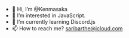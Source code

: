 - 👋 Hi, I’m @Kenmasaka
- 👀 I’m interested in JavaScript.
- 🌱 I’m currently learning Discord.js
- 📫 How to reach me? saribarthe@icloud.com

<!---
Kenmasaka/Kenmasaka is a ✨ special ✨ repository because its `README.md` (this file) appears on your GitHub profile.
You can click the Preview link to take a look at your changes.
--->
